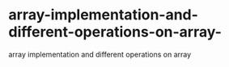 # array-implementation-and-different-operations-on-array-
array implementation and different operations on array 
